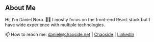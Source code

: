 ## About Me

Hi, I'm Daniel Nora. 🖐🏻 I mostly focus on the front-end React stack but I have wide experience with multiple technologies.

📫 How to reach me: daniel@chaoside.net | [Chaoside](https://chaoside.com) | [LinkedIn](https://linkedin.com/in/danielnora)
